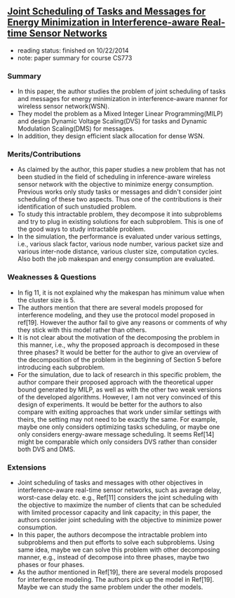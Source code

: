 ## [Joint Scheduling of Tasks and Messages for Energy Minimization in Interference-aware Real-time Sensor Networks](http://www.computer.org/csdl/trans/tm/preprint/06547140.pdf)

- reading status: finished on 10/22/2014
- note: paper summary for course CS773

### Summary
<!--
- What is the problem that is addressed in the paper? 
- Which techniques are used to prove the results or obtain the performance evaluation? 
- What are the main results/findings? 
Please do not copy sentences from the paper (or abstract), use your own words to show your own preparation/understanding.
-->
- In this paper, the author studies the problem of joint scheduling of tasks and messages for energy minimization in interference-aware manner for wireless sensor network(WSN). 
- They model the problem as a Mixed Integer Linear Programming(MILP) and design Dynamic Voltage Scaling(DVS) for tasks and Dynamic Modulation Scaling(DMS) for messages. 
- In addition, they design efficient slack allocation for dense WSN.

### Merits/Contributions
<!--In this part, try to identify the strong points of the paper. 
- How does it contribute to the field? 
- Is there anything particularly attractive about the approach (e.g. strong analytical results or comprehensive experimental evaluation)? 
- Any commendable aspects about the methodology?-->
- As claimed by the author, this paper studies a new problem that has not been studied in the field of scheduling in inference-aware wireless sensor network with the objective to minimize energy consumption. Previous works only study tasks or messages and didn't consider joint scheduling of these two aspects. Thus one of the contributions is their identification of such unstudied problem.
- To study this intractable problem, they decompose it into subproblems and try to plug in existing solutions for each subproblem. This is one of the good ways to study intractable problem.
- In the simulation, the performance is evaluated under various settings, i.e., various slack factor, various node number, various packet size and various inter-node distance, various cluster size, computation cycles. Also both the job makespan and energy consumption are evaluated. 

### Weaknesses & Questions
<!-- - What are the drawbacks of the approach adopted in the paper? 
- Any flaws in the technical content? 
- Problems with the simulation methodology? 
- Any exaggerated claims not supported by simulations or technical findings? 
- Are the comparisons made against other solutions proposed in the same area?-->
- In fig 11, it is not explained why the makespan has minimum value when the cluster size is 5. 
- The authors mention that there are several models proposed for interference modeling, and they use the protocol model proposed in ref[19]. However the author fail to give any reasons or comments of why they stick with this model rather than others. 
- It is not clear about the motivation of the decomposing the problem in this manner, i.e., why the proposed approach is decomposed in these three phases? It would be better for the author to give an overview of the decomposition of the problem in the beginning of Section 5 before introducing each subproblem.
- For the simulation, due to lack of research in this specific problem, the author compare their proposed approach with the theoretical upper bound generated by MILP, as well as with the other two weak versions of the developed algorithms. However, I am not very convinced of this design of experiments. It would be better for the authors to also compare with exiting approaches that work under similar settings with theirs, the setting may not need to be exactly the same. For example, maybe one only considers optimizing tasks scheduling, or maybe one only considers energy-aware message scheduling. It seems Ref[14] might be comparable which only considers DVS rather than consider both DVS and DMS. 



### Extensions
<!--- Any open and interesting research problems that you can identify after reading this paper? 
- Can you propose any extensions to this work? If so, how?-->
- Joint scheduling of tasks and messages with other objectives in interference-aware real-time sensor networks, such as average delay, worst-case delay etc. e.g., Ref[11] considers the joint scheduling with the objective to maximize the number of clients that can be scheduled with limited processor capacity and link capacity; in this paper, the authors consider joint scheduling with the objective to minimize power consumption.
- In this paper, the authors decompose the intractable problem into subproblems and then put efforts to solve each subproblems. Using same idea, maybe we can solve this problem with other decomposing manner, e.g., instead of decompose into three phases, maybe two phases or four phases. 
- As the author mentioned in Ref[19], there are several models proposed for interference modeling. The authors pick up the model in Ref[19]. Maybe we can study the same problem under the other models.
